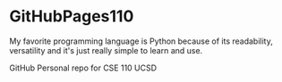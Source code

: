 # GitHubPages110

My favorite programming language is Python because of its readability, versatility and it's just really simple to learn and use. 

GitHub Personal repo for CSE 110 UCSD
